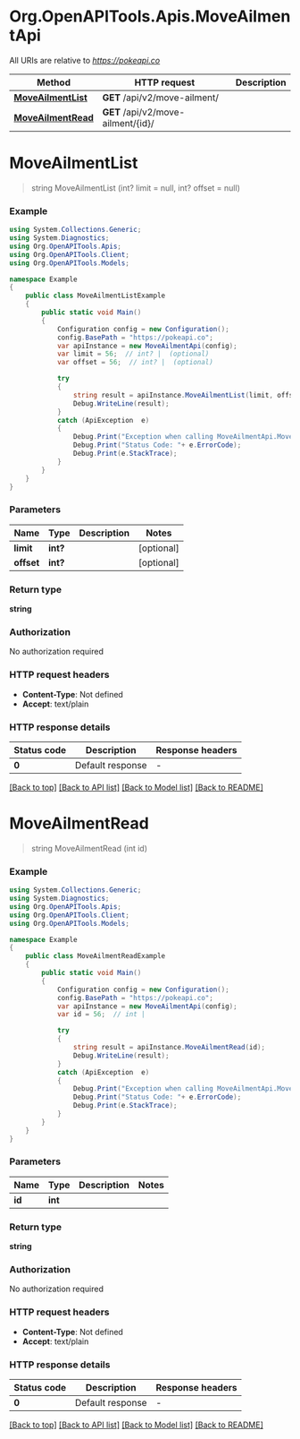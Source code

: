 # Org.OpenAPITools.Apis.MoveAilmentApi

All URIs are relative to *https://pokeapi.co*

Method | HTTP request | Description
------------- | ------------- | -------------
[**MoveAilmentList**](MoveAilmentApi.md#moveailmentlist) | **GET** /api/v2/move-ailment/ | 
[**MoveAilmentRead**](MoveAilmentApi.md#moveailmentread) | **GET** /api/v2/move-ailment/{id}/ | 


<a name="moveailmentlist"></a>
# **MoveAilmentList**
> string MoveAilmentList (int? limit = null, int? offset = null)



### Example
```csharp
using System.Collections.Generic;
using System.Diagnostics;
using Org.OpenAPITools.Apis;
using Org.OpenAPITools.Client;
using Org.OpenAPITools.Models;

namespace Example
{
    public class MoveAilmentListExample
    {
        public static void Main()
        {
            Configuration config = new Configuration();
            config.BasePath = "https://pokeapi.co";
            var apiInstance = new MoveAilmentApi(config);
            var limit = 56;  // int? |  (optional) 
            var offset = 56;  // int? |  (optional) 

            try
            {
                string result = apiInstance.MoveAilmentList(limit, offset);
                Debug.WriteLine(result);
            }
            catch (ApiException  e)
            {
                Debug.Print("Exception when calling MoveAilmentApi.MoveAilmentList: " + e.Message );
                Debug.Print("Status Code: "+ e.ErrorCode);
                Debug.Print(e.StackTrace);
            }
        }
    }
}
```

### Parameters

Name | Type | Description  | Notes
------------- | ------------- | ------------- | -------------
 **limit** | **int?**|  | [optional] 
 **offset** | **int?**|  | [optional] 

### Return type

**string**

### Authorization

No authorization required

### HTTP request headers

 - **Content-Type**: Not defined
 - **Accept**: text/plain


### HTTP response details
| Status code | Description | Response headers |
|-------------|-------------|------------------|
| **0** | Default response |  -  |

[[Back to top]](#) [[Back to API list]](../README.md#documentation-for-api-endpoints) [[Back to Model list]](../README.md#documentation-for-models) [[Back to README]](../README.md)

<a name="moveailmentread"></a>
# **MoveAilmentRead**
> string MoveAilmentRead (int id)



### Example
```csharp
using System.Collections.Generic;
using System.Diagnostics;
using Org.OpenAPITools.Apis;
using Org.OpenAPITools.Client;
using Org.OpenAPITools.Models;

namespace Example
{
    public class MoveAilmentReadExample
    {
        public static void Main()
        {
            Configuration config = new Configuration();
            config.BasePath = "https://pokeapi.co";
            var apiInstance = new MoveAilmentApi(config);
            var id = 56;  // int | 

            try
            {
                string result = apiInstance.MoveAilmentRead(id);
                Debug.WriteLine(result);
            }
            catch (ApiException  e)
            {
                Debug.Print("Exception when calling MoveAilmentApi.MoveAilmentRead: " + e.Message );
                Debug.Print("Status Code: "+ e.ErrorCode);
                Debug.Print(e.StackTrace);
            }
        }
    }
}
```

### Parameters

Name | Type | Description  | Notes
------------- | ------------- | ------------- | -------------
 **id** | **int**|  | 

### Return type

**string**

### Authorization

No authorization required

### HTTP request headers

 - **Content-Type**: Not defined
 - **Accept**: text/plain


### HTTP response details
| Status code | Description | Response headers |
|-------------|-------------|------------------|
| **0** | Default response |  -  |

[[Back to top]](#) [[Back to API list]](../README.md#documentation-for-api-endpoints) [[Back to Model list]](../README.md#documentation-for-models) [[Back to README]](../README.md)

